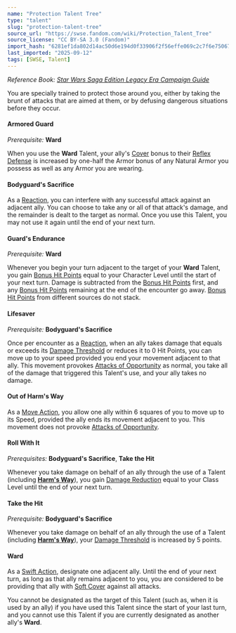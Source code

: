 ```yaml
---
name: "Protection Talent Tree"
type: "talent"
slug: "protection-talent-tree"
source_url: "https://swse.fandom.com/wiki/Protection_Talent_Tree"
source_license: "CC BY-SA 3.0 (Fandom)"
import_hash: "6281ef1da802d14ac50d6e194d0f33906f2f56effe069c2c7f6e75067ba9f42d"
last_imported: "2025-09-12"
tags: [SWSE, Talent]
---
```

*Reference Book: [Star Wars Saga Edition Legacy Era Campaign Guide](https://swse.fandom.com/wiki/Star_Wars_Saga_Edition_Legacy_Era_Campaign_Guide)*

You are specially trained to protect those around you, either by taking the brunt of attacks that are aimed at them, or by defusing dangerous situations before they occur.
#### **Armored Guard**
*Prerequisite:* **Ward**

When you use the **Ward** Talent, your ally's [Cover](https://swse.fandom.com/wiki/Cover) bonus to their [Reflex Defense](https://swse.fandom.com/wiki/Reflex_Defense) is increased by one-half the Armor bonus of any Natural Armor you possess as well as any Armor you are wearing.
#### **Bodyguard's Sacrifice**
As a [Reaction](https://swse.fandom.com/wiki/Reaction), you can interfere with any successful attack against an adjacent ally. You can choose to take any or all of that attack's damage, and the remainder is dealt to the target as normal. Once you use this Talent, you may not use it again until the end of your next turn.
#### **Guard's Endurance**
*Prerequisite:* **Ward**

Whenever you begin your turn adjacent to the target of your **Ward** Talent, you gain [Bonus Hit Points](https://swse.fandom.com/wiki/Bonus_Hit_Points) equal to your Character Level until the start of your next turn. Damage is subtracted from the [Bonus Hit Points](https://swse.fandom.com/wiki/Bonus_Hit_Points) first, and any [Bonus Hit Points](https://swse.fandom.com/wiki/Bonus_Hit_Points) remaining at the end of the encounter go away. [Bonus Hit Points](https://swse.fandom.com/wiki/Bonus_Hit_Points) from different sources do not stack.
#### **Lifesaver**
*Prerequisite:* **Bodyguard's Sacrifice**

Once per encounter as a [Reaction](https://swse.fandom.com/wiki/Reaction), when an ally takes damage that equals or exceeds its [Damage Threshold](https://swse.fandom.com/wiki/Damage_Threshold) or reduces it to 0 Hit Points, you can move up to your speed provided you end your movement adjacent to that ally. This movement provokes [Attacks of Opportunity](https://swse.fandom.com/wiki/Attacks_of_Opportunity) as normal, you take all of the damage that triggered this Talent's use, and your ally takes no damage.
#### **Out of Harm's Way**
As a [Move Action](https://swse.fandom.com/wiki/Move_Action), you allow one ally within 6 squares of you to move up to its Speed, provided the ally ends its movement adjacent to you. This movement does not provoke [Attacks of Opportunity](https://swse.fandom.com/wiki/Attacks_of_Opportunity).
#### **Roll With It**
*Prerequisites:* **Bodyguard's Sacrifice**, **Take the Hit**

Whenever you take damage on behalf of an ally through the use of a Talent (including **[Harm's Way](https://swse.fandom.com/wiki/Harm's_Way)**), you gain [Damage Reduction](https://swse.fandom.com/wiki/Damage_Reduction) equal to your Class Level until the end of your next turn.
#### **Take the Hit**
*Prerequisite:* **Bodyguard's Sacrifice**

Whenever you take damage on behalf of an ally through the use of a Talent (including **[Harm's Way](https://swse.fandom.com/wiki/Harm's_Way)**), your [Damage Threshold](https://swse.fandom.com/wiki/Damage_Threshold) is increased by 5 points.
#### **Ward**
As a [Swift Action](https://swse.fandom.com/wiki/Swift_Action), designate one adjacent ally. Until the end of your next turn, as long as that ally remains adjacent to you, you are considered to be providing that ally with [Soft Cover](https://swse.fandom.com/wiki/Soft_Cover) against all attacks.

You cannot be designated as the target of this Talent (such as, when it is used by an ally) if you have used this Talent since the start of your last turn, and you cannot use this Talent if you are currently designated as another ally's **Ward**.